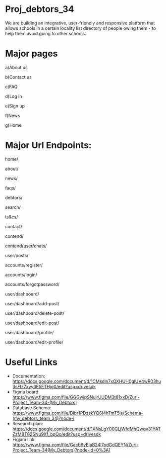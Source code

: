 # Proj_debtors_34

We are building an integrative, user-friendly and responsive platform that allows schools in a certain locality list directory of people owing them - to help them avoid going to other schools.

# Major pages


a)About us

b)Contact us

c)FAQ

d)Log in

e)Sign up

f)News

g)Home





# Major Url Endpoints:

home/

about/

news/

faqs/

debtors/

search/

ts&cs/

contact/

contend/

contend/user/chats/

user/posts/

accounts/register/

accounts/login/

accounts/forgotpassword/

user/dashboard/

user/dashboard/add-post/

user/dashboard/delete-post/

user/dashboard/edit-post/

user/dashboard/profile/

user/dashboard/edit-profile/


# Useful Links

- Documentation: https://docs.google.com/document/d/1CMsdln7xQXHUH0glUV4wR03hu3sFIz7xyy6E5ETHjg0/edit?usp=drivesdk
- Figma board: https://www.figma.com/file/GGGwipSNujrUUDM3t81xxD/Zuri-Project_Team-34-(My_Debtors)
- Database Schema: https://www.figma.com/file/Dibr1PDzskYQ6I4hTmT5is/Schema-(my_debtors_team_34)?node-i
- Research plan: https://docs.google.com/document/d/1XNsLgY00QLjWfdMhQwqv31YATZzM8T82SNu9Xf_bpQo/edit?usp=drivesdk
- Figjam link: https://www.figma.com/file/Gacb6yEIaB24l7odGdQEYN/Zuri-Project_Team-34(My_Debtors)?node-id=0%3A1
